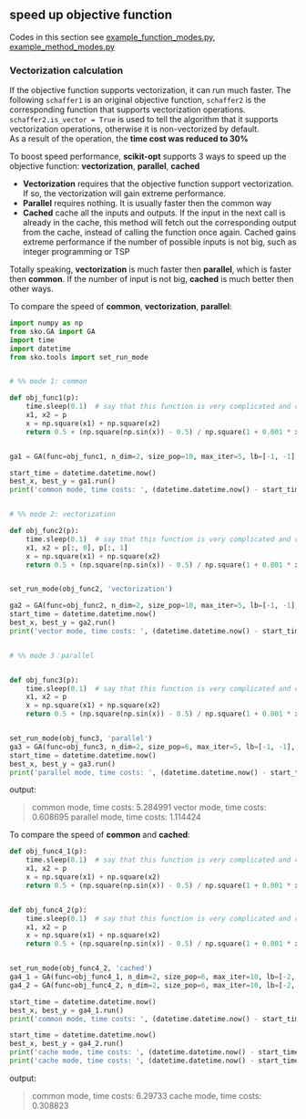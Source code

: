 ## speed up objective function

Codes in this section see [example_function_modes.py](https://github.com/guofei9987/scikit-opt/blob/master/examples/example_function_modes.py), [example_method_modes.py](https://github.com/guofei9987/scikit-opt/blob/master/examples/example_method_modes.py)

### Vectorization calculation
If the objective function supports vectorization, it can run much faster.
The following `schaffer1` is an original objective function, `schaffer2` is the corresponding function that supports vectorization operations.  
`schaffer2.is_vector = True` is used to tell the algorithm that it supports vectorization operations, otherwise it is non-vectorized by default.  
As a result of the operation, the **time cost was reduced to 30%**  

To boost speed performance, **scikit-opt** supports 3 ways to speed up the objective function: **vectorization**, **parallel**, **cached**
- **Vectorization** requires that the objective function support vectorization. If so, the vectorization will gain extreme performance.
- **Parallel** requires nothing. It is usually faster then the common way
- **Cached** cache all the inputs and outputs. If the input in the next call is already in the cache, this method will fetch out the corresponding output from the cache, instead of calling the function once again. Cached gains extreme performance if the number of possible inputs is not big, such as integer programming or TSP

Totally speaking, **vectorization** is much faster then **parallel**, which is faster then **common**. If the number of input is not big, **cached** is much better then other ways.

To compare the speed of **common**, **vectorization**, **parallel**:


```python
import numpy as np
from sko.GA import GA
import time
import datetime
from sko.tools import set_run_mode


# %% mode 1: common

def obj_func1(p):
    time.sleep(0.1)  # say that this function is very complicated and cost 0.1 seconds to run
    x1, x2 = p
    x = np.square(x1) + np.square(x2)
    return 0.5 + (np.square(np.sin(x)) - 0.5) / np.square(1 + 0.001 * x)


ga1 = GA(func=obj_func1, n_dim=2, size_pop=10, max_iter=5, lb=[-1, -1], ub=[1, 1], precision=1e-7)

start_time = datetime.datetime.now()
best_x, best_y = ga1.run()
print('common mode, time costs: ', (datetime.datetime.now() - start_time).total_seconds())


# %% mode 2: vectorization

def obj_func2(p):
    time.sleep(0.1)  # say that this function is very complicated and cost 1 seconds to run
    x1, x2 = p[:, 0], p[:, 1]
    x = np.square(x1) + np.square(x2)
    return 0.5 + (np.square(np.sin(x)) - 0.5) / np.square(1 + 0.001 * x)


set_run_mode(obj_func2, 'vectorization')

ga2 = GA(func=obj_func2, n_dim=2, size_pop=10, max_iter=5, lb=[-1, -1], ub=[1, 1], precision=1e-7)
start_time = datetime.datetime.now()
best_x, best_y = ga2.run()
print('vector mode, time costs: ', (datetime.datetime.now() - start_time).total_seconds())


# %% mode 3：parallel


def obj_func3(p):
    time.sleep(0.1)  # say that this function is very complicated and cost 0.1 seconds to run
    x1, x2 = p
    x = np.square(x1) + np.square(x2)
    return 0.5 + (np.square(np.sin(x)) - 0.5) / np.square(1 + 0.001 * x)


set_run_mode(obj_func3, 'parallel')
ga3 = GA(func=obj_func3, n_dim=2, size_pop=6, max_iter=5, lb=[-1, -1], ub=[1, 1], precision=1e-7)
start_time = datetime.datetime.now()
best_x, best_y = ga3.run()
print('parallel mode, time costs: ', (datetime.datetime.now() - start_time).total_seconds())


```

output:
>common mode, time costs:  5.284991
vector mode, time costs:  0.608695
parallel mode, time costs:  1.114424

To compare the speed of **common** and **cached**:

```python
def obj_func4_1(p):
    time.sleep(0.1)  # say that this function is very complicated and cost 0.1 seconds to run
    x1, x2 = p
    x = np.square(x1) + np.square(x2)
    return 0.5 + (np.square(np.sin(x)) - 0.5) / np.square(1 + 0.001 * x)


def obj_func4_2(p):
    time.sleep(0.1)  # say that this function is very complicated and cost 0.1 seconds to run
    x1, x2 = p
    x = np.square(x1) + np.square(x2)
    return 0.5 + (np.square(np.sin(x)) - 0.5) / np.square(1 + 0.001 * x)


set_run_mode(obj_func4_2, 'cached')
ga4_1 = GA(func=obj_func4_1, n_dim=2, size_pop=6, max_iter=10, lb=[-2, -2], ub=[2, 2], precision=1)
ga4_2 = GA(func=obj_func4_2, n_dim=2, size_pop=6, max_iter=10, lb=[-2, -2], ub=[2, 2], precision=1)

start_time = datetime.datetime.now()
best_x, best_y = ga4_1.run()
print('common mode, time costs: ', (datetime.datetime.now() - start_time).total_seconds())

start_time = datetime.datetime.now()
best_x, best_y = ga4_2.run()
print('cache mode, time costs: ', (datetime.datetime.now() - start_time).total_seconds())
print('cache mode, time costs: ', (datetime.datetime.now() - start_time).total_seconds())

```

output:
>common mode, time costs:  6.29733
cache mode, time costs:  0.308823


